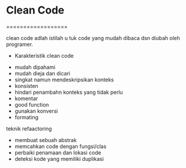 # Clean Code
==================

clean code adlah istilah u tuk code yang mudah dibaca dsn diubah oleh programer.
 * Karakteristik clean code
 - mudah dipahami
 - mudah dieja dan dicari
 - singkat namun mendeskripsikan konteks 
 - konsisten
 - hindari penambahn konteks yang tidak perlu
 - komentar
 - good function
 - gunakan konversi
 - formating

 teknik refaactoring
 - membuat sebuah abstrak 
 - memcahkan code dengan fungsi/clas
 - perbaiki penamaan dan lokasi code
 - deteksi kode yang memiliki duplikasi